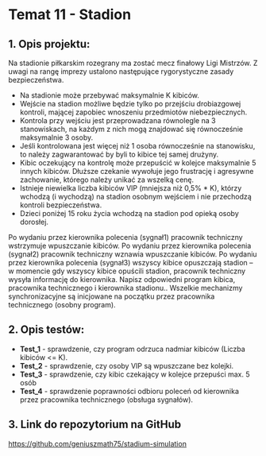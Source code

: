 
# Temat 11 - Stadion

## 1. Opis projektu: 

Na stadionie piłkarskim rozegrany ma zostać mecz finałowy Ligi Mistrzów. Z uwagi na rangę imprezy ustalono następujące rygorystyczne zasady bezpieczeństwa.
* Na stadionie może przebywać maksymalnie K kibiców.
* Wejście na stadion możliwe będzie tylko po przejściu drobiazgowej kontroli, mającej zapobiec wnoszeniu przedmiotów niebezpiecznych.
* Kontrola przy wejściu jest przeprowadzana równolegle na 3 stanowiskach, na każdym z nich mogą znajdować się równocześnie maksymalnie 3 osoby.
* Jeśli kontrolowana jest więcej niż 1 osoba równocześnie na stanowisku, to należy zagwarantować by byli to kibice tej samej drużyny.
* Kibic oczekujący na kontrolę może przepuścić w kolejce maksymalnie 5 innych kibiców. Dłuższe czekanie wywołuje jego frustrację i agresywne zachowanie, którego należy unikać za wszelką cenę.
* Istnieje niewielka liczba kibiców VIP (mniejsza niż 0,5% * K), którzy wchodzą (i wychodzą) na stadion osobnym wejściem i nie przechodzą kontroli bezpieczeństwa.
* Dzieci poniżej 15 roku życia wchodzą na stadion pod opieką osoby dorosłej.

Po wydaniu przez kierownika polecenia (sygnał1) pracownik techniczny wstrzymuje wpuszczanie kibiców. Po wydaniu przez kierownika polecenia (sygnał2) pracownik techniczny wznawia wpuszczanie kibiców. Po wydaniu przez kierownika polecenia (sygnał3) wszyscy kibice opuszczają stadion – w momencie gdy wszyscy kibice opuścili stadion, pracownik techniczny wysyła informację do kierownika.
Napisz odpowiedni program kibica, pracownika technicznego i kierownika stadionu.. Wszelkie mechanizmy synchronizacyjne są inicjowane na początku przez pracownika technicznego (osobny program).

## 2. Opis testów:

* **Test_1** - sprawdzenie, czy program odrzuca nadmiar kibiców (Liczba kibiców <= K).
* **Test_2** - sprawdzenie, czy osoby VIP są wpuszczane bez kolejki.
* **Test_3** - sprawdzenie, czy kibic czekający w kolejce przepuści max. 5 osób
* **Test_4** - sprawdzenie poprawności odbioru poleceń od kierownika przez pracownika technicznego (obsługa sygnałów).

## 3. Link do repozytorium na GitHub
https://github.com/geniuszmath75/stadium-simulation

